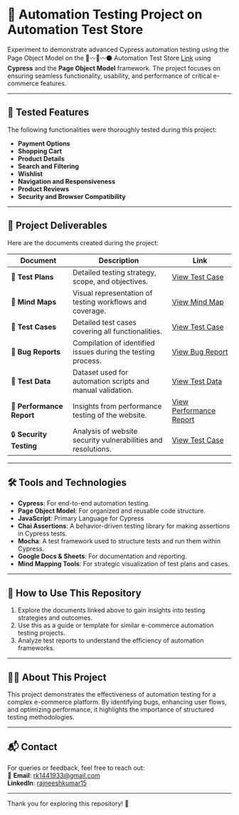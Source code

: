 # 🚀 Automation Testing Project on Automation Test Store  

Experiment to demonstrate advanced Cypress automation testing using the Page Object Model on the 🔴〰️🔵〰️⚫ Automation Test Store <a href="https://automationteststore.com/" target="_blank">Link</a> using **Cypress** and the **Page Object Model** framework. The project focuses on ensuring seamless functionality, usability, and performance of critical e-commerce features.  

---

## 🧪 Tested Features  

The following functionalities were thoroughly tested during this project:  

- **Payment Options**  
- **Shopping Cart**  
- **Product Details**  
- **Search and Filtering**  
- **Wishlist**  
- **Navigation and Responsiveness**  
- **Product Reviews**  
- **Security and Browser Compatibility**  

---

## 📂 Project Deliverables  

Here are the documents created during the project:  

| **Document**            | **Description**                                                                | **Link**                                                                 |
|--------------------------|--------------------------------------------------------------------------------|--------------------------------------------------------------------------|
| 📝 **Test Plans**        | Detailed testing strategy, scope, and objectives.                              | <a href="https://www.notion.so/Automation-Test-Store-142d94f780e38083a704d4d831cbbb1c?pvs=4" target="_blank">View Test Case</a>                                                      |
| 🧠 **Mind Maps**         | Visual representation of testing workflows and coverage.                       | <a href="https://miro.com/app/board/uXjVLEOt4Kg=/?share_link_id=618908726823" target="_blank">View Mind Map</a>                                                      |
| 🧪 **Test Cases**        | Detailed test cases covering all functionalities.                              | <a href="https://www.notion.so/Automation-Test-Store-142d94f780e38083a704d4d831cbbb1c?pvs=4" target="_blank">View Test Case</a>                                                     |
| 🐞 **Bug Reports**       | Compilation of identified issues during the testing process.                   | <a href="https://www.notion.so/Bug-Report-142d94f780e3808ea99aee33b2fdc76f?pvs=4" target="_blank">View Bug Report</a>                                                    |
| 📑 **Test Data**         | Dataset used for automation scripts and manual validation.                     | <a href="https://docs.google.com/document/d/1_cJeFzovTgIyizHok6Y8RDQGqONaowbz/edit?usp=sharing&ouid=101846258135823370425&rtpof=true&sd=true" target="_blank">View Test Data</a>                                                      |
| 🚀 **Performance Report**| Insights from performance testing of the website.                              | <a href="https://drive.google.com/file/d/1OZ20JptVMV4nXxJp-Z1KCJWKasFdmibJ/view?usp=sharing" target="_blank">View Performance Report</a>                                             |
| 🔒 **Security Testing**  | Analysis of website security vulnerabilities and resolutions.                  | <a href="https://drive.google.com/drive/folders/1Ks1ux4M9wcEsTKn8SsVLFk-Ez99cgcJs?usp=sharing" target="_blank">View Test Case</a>                                               |

---

## 🛠 Tools and Technologies  

- **Cypress**: For end-to-end automation testing.  
- **Page Object Model**: For organized and reusable code structure.
- **JavaScript**: Primary Language for Cypress
- **Chai Assertions**: A behavior-driven testing library for making assertions in Cypress tests.
- **Mocha**: A test framework used to structure tests and run them within Cypress.
- **Google Docs & Sheets**: For documentation and reporting.  
- **Mind Mapping Tools**: For strategic visualization of test plans and cases.  

---

## 🚀 How to Use This Repository  

1. Explore the documents linked above to gain insights into testing strategies and outcomes.  
2. Use this as a guide or template for similar e-commerce automation testing projects.  
3. Analyze test reports to understand the efficiency of automation frameworks.  

---

## 👨‍💻 About This Project  

This project demonstrates the effectiveness of automation testing for a complex e-commerce platform. By identifying bugs, enhancing user flows, and optimizing performance, it highlights the importance of structured testing methodologies.

---

## 📬 Contact  

For queries or feedback, feel free to reach out:  
📧 **Email**: rk1441933@gmail.com <br>
  **LinkedIn**: [rajneeshkumar15](https://www.linkedin.com/in/rajneeshkumar15/)

---

Thank you for exploring this repository! 🌟  
